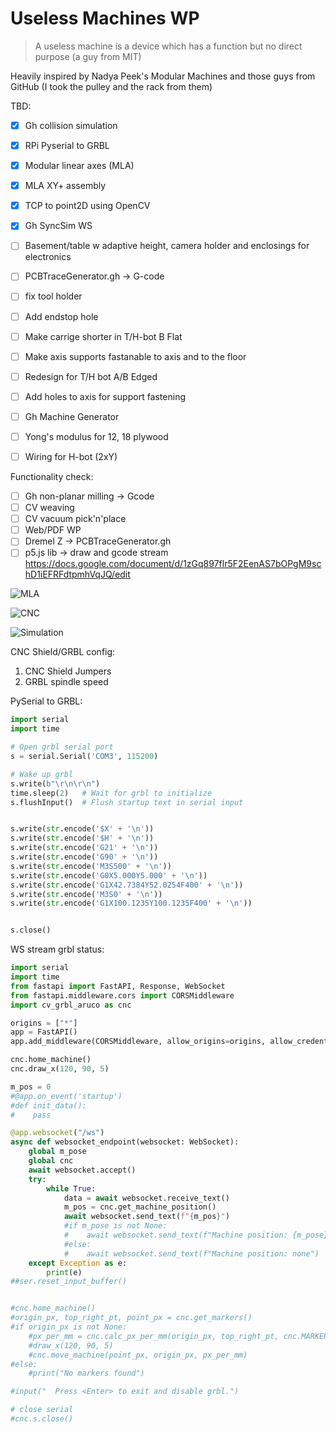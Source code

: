 # Useless Machines WP

> A useless machine is a device which has a function but no direct purpose (a guy from MIT)

Heavily inspired by Nadya Peek's Modular Machines and those guys from GitHub (I took the pulley and the rack from them)

TBD:
- [x] Gh collision simulation
- [x] RPi Pyserial to GRBL  
- [x] Modular linear axes (MLA)
- [x] MLA XY+ assembly
- [x] TCP to point2D using OpenCV
- [x] Gh SyncSim WS

- [ ] Basement/table w adaptive height, camera holder and enclosings for electronics
- [ ] PCBTraceGenerator.gh  -> G-code

- [ ] fix tool holder
- [ ] Add endstop hole
- [ ] Make carrige shorter in T/H-bot B Flat
- [ ] Make axis supports fastanable to axis and to the floor
- [ ] Redesign for T/H bot A/B Edged
- [ ] Add holes to axis for support fastening
- [ ] Gh Machine Generator
- [ ] Yong's modulus for 12, 18 plywood

- [ ] Wiring for H-bot (2xY)
 

Functionality check:
- [ ] Gh non-planar milling -> Gcode
- [ ] CV weaving 
- [ ] CV vacuum pick'n'place
- [ ] Web/PDF WP
- [ ] Dremel Z -> PCBTraceGenerator.gh
- [ ] p5.js lib -> draw and gcode stream
https://docs.google.com/document/d/1zGq897flr5F2EenAS7bOPgM9schD1iEFRFdtpmhVqJQ/edit

![MLA](imgs/MLA.jpg)

![CNC](imgs/cnc-shield.jpg)

![Simulation](imgs/gh-sim.gif)

CNC Shield/GRBL config:

1. CNC Shield Jumpers
2. GRBL spindle speed


PySerial to GRBL:

```python
import serial
import time

# Open grbl serial port
s = serial.Serial('COM3', 115200)

# Wake up grbl
s.write(b"\r\n\r\n")
time.sleep(2)   # Wait for grbl to initialize 
s.flushInput()  # Flush startup text in serial input


s.write(str.encode('$X' + '\n'))
s.write(str.encode('$H' + '\n'))
s.write(str.encode('G21' + '\n'))
s.write(str.encode('G90' + '\n'))
s.write(str.encode('M3S500' + '\n'))
s.write(str.encode('G0X5.000Y5.000' + '\n'))
s.write(str.encode('G1X42.7384Y52.0254F400' + '\n'))
s.write(str.encode('M3S0' + '\n'))
s.write(str.encode('G1X100.1235Y100.1235F400' + '\n'))


s.close()    

```


WS stream grbl status:

```python
import serial
import time
from fastapi import FastAPI, Response, WebSocket
from fastapi.middleware.cors import CORSMiddleware
import cv_grbl_aruco as cnc

origins = ["*"]
app = FastAPI()
app.add_middleware(CORSMiddleware, allow_origins=origins, allow_credentials=True, allow_methods=["*"], allow_headers=["*"],)

cnc.home_machine()
cnc.draw_x(120, 90, 5)

m_pos = 0
#@app.on_event('startup')
#def init_data():
#    pass

@app.websocket("/ws")
async def websocket_endpoint(websocket: WebSocket):
    global m_pose
    global cnc
    await websocket.accept()
    try:
        while True:
            data = await websocket.receive_text()
            m_pos = cnc.get_machine_position()
            await websocket.send_text(f"{m_pos}")
            #if m_pose is not None:
            #    await websocket.send_text(f"Machine position: {m_pose}")
            #else:
            #    await websocket.send_text(f"Machine position: none")
    except Exception as e:
        print(e)
##ser.reset_input_buffer()


#cnc.home_machine()
#origin_px, top_right_pt, point_px = cnc.get_markers()
#if origin_px is not None:
    #px_per_mm = cnc.calc_px_per_mm(origin_px, top_right_pt, cnc.MARKER_SIZE_MM)
    #draw_x(120, 90, 5)
    #cnc.move_machine(point_px, origin_px, px_per_mm)
#else:
    #print("No markers found")

#input("  Press <Enter> to exit and disable grbl.")

# close serial
#cnc.s.close()

```
